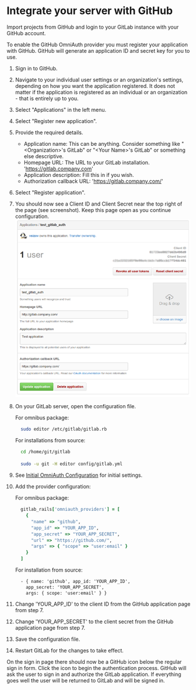 # Integrate your server with GitHub

Import projects from GitHub and login to your GitLab instance with your GitHub account.

To enable the GitHub OmniAuth provider you must register your application with GitHub. 
GitHub will generate an application ID and secret key for you to use.

1.  Sign in to GitHub.

1.  Navigate to your individual user settings or an organization's settings, depending on how you want the application registered. It does not matter if the application is registered as an individual or an organization - that is entirely up to you.

1.  Select "Applications" in the left menu.

1.  Select "Register new application".

1.  Provide the required details.
    - Application name: This can be anything. Consider something like "\<Organization\>'s GitLab" or "\<Your Name\>'s GitLab" or something else descriptive.
    - Homepage URL: The URL to your GitLab installation. 'https://gitlab.company.com'
    - Application description: Fill this in if you wish.
    - Authorization callback URL: 'https://gitlab.company.com/'
1.  Select "Register application".

1.  You should now see a Client ID and Client Secret near the top right of the page (see screenshot). 
    Keep this page open as you continue configuration.
    ![GitHub app](github_app.png)

1.  On your GitLab server, open the configuration file.

    For omnibus package:

    ```sh
      sudo editor /etc/gitlab/gitlab.rb
    ```

    For installations from source:

    ```sh
      cd /home/git/gitlab

      sudo -u git -H editor config/gitlab.yml
    ```

1.  See [Initial OmniAuth Configuration](omniauth.md#initial-omniauth-configuration) for initial settings.

1.  Add the provider configuration:

    For omnibus package:

    ```ruby
      gitlab_rails['omniauth_providers'] = [
        {
          "name" => "github",
          "app_id" => "YOUR_APP_ID",
          "app_secret" => "YOUR_APP_SECRET",
          "url" => "https://github.com/",
          "args" => { "scope" => "user:email" }
        }
      ]
    ```

    For installation from source:

    ```
      - { name: 'github', app_id: 'YOUR_APP_ID',
        app_secret: 'YOUR_APP_SECRET',
        args: { scope: 'user:email' } }
    ```

1.  Change 'YOUR_APP_ID' to the client ID from the GitHub application page from step 7.

1.  Change 'YOUR_APP_SECRET' to the client secret from the GitHub application page  from step 7.

1.  Save the configuration file.

1.  Restart GitLab for the changes to take effect.

On the sign in page there should now be a GitHub icon below the regular sign in form. 
Click the icon to begin the authentication process. GitHub will ask the user to sign in and authorize the GitLab application. 
If everything goes well the user will be returned to GitLab and will be signed in.
